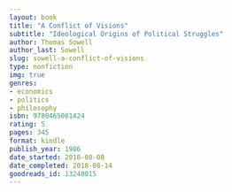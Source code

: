 ```yaml
---
layout: book
title: "A Conflict of Visions"
subtitle: "Ideological Origins of Political Struggles"
author: Thomas Sowell
author_last: Sowell
slug: sowell-a-conflict-of-visions
type: nonfiction
img: true
genres:
- economics
- politics
- philosophy
isbn: 9780465081424
rating: 5
pages: 345
format: kindle
publish_year: 1986
date_started: 2018-08-08
date_completed: 2018-08-14
goodreads_id: 13240015
---
```

